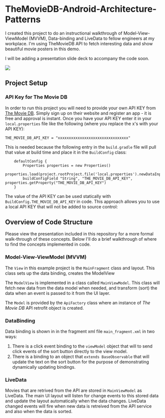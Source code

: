 # TheMovieDB-Android-Architecture-Patterns
I created this project to do an instructional walkthrough of Model-View-ViewModel (MVVM), Data-binding and LiveData to fellow engineers at my workplace. I'm using TheMovieDB API to fetch interesting data and show beautiful movie posters in this demo.

I will be adding a presentation slide deck to accompany the code soon.

![](presentation/TheMovieDb_example.gif)

## Project Setup

### API Key for The Movie DB
In order to run this project you will need to provide your own API KEY from [The Movie DB](https://www.themoviedb.org/). Simply sign up on their website and register an app - it is free and approval is instant. Once you have your API KEY enter it in your `local.properties` file like the following (where you replace the x's with your API KEY):

```
THE_MOVIE_DB_API_KEY = "xxxxxxxxxxxxxxxxxxxxxxxxxxxxxxxx"
```

This is needed because the following entry in the `build.gradle` file will pull that value at build time and place it in the `BuildConfig` class:

```
    defaultConfig {
        Properties properties = new Properties()
        properties.load(project.rootProject.file('local.properties').newDataInputStream())
        buildConfigField "String", "THE_MOVIE_DB_API_KEY", properties.getProperty("THE_MOVIE_DB_API_KEY")
    }
```
 The value of the API KEY can be used statically with `BuildConfig.THE_MOVIE_DB_API_KEY` in code. This approach allows you to use a local API KEY that will not be added to source control:
 

## Overview of Code Structure

Please view the presentation included in this repository for a more formal walk-through of these concepts. Below I'll do a brief walkthrough of where to find the concepts implemented in code.

### Model-View-ViewModel (MVVM)
The `View` in this example project is the `MainFragment` class and layout. This class sets up the data binding, creates the ModelView

The `ModelView` is implemented in a class called `MainViewModel`. This class will fetch new data from the data model when needed, and transform (sort) the data when an event is passed to it from the UI layer.

The `Model` is provided by the `ApiFactory` class where an instance of _The Movie DB_ API retrofit object is created.

### DataBinding

Data binding is shown in in the fragment xml file `main_fragment.xml` in two ways: 

1. There is a click event binding to the `viewModel` object that will to send click events of the sort button directly to the view model. 
1. There is a binding to an object that `extends BaseObservable` that will update the text on the sort button for the purpose of demonstrating dynamically updating bindings.

### LiveData

Movies that are retrived from the API are stored in `MainViewModel` as LiveData. The main UI layout will listen for change events to this stored data and update the layout automatically when the data changes. LiveData changed events will fire when new data is retreived from the API service and also when the data is sorted.